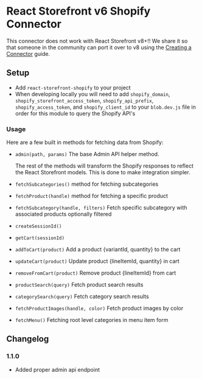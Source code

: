 # React Storefront v6 Shopify Connector

This connector does not work with React Storefront v8+!! We share it so that someone in the community can port it over to v8 using the [Creating a Connector](https://docs.reactstorefront.io/guides/connectors#section_creating_your_own_connector) guide.

## Setup

- Add `react-storefront-shopify` to your project
- When developing locally you will need to add `shopify_domain`, `shopify_storefront_access_token`, `shopify_api_prefix`, `shopify_access_token`, and `shopify_client_id` to your `blob.dev.js` file in order for this module to query the Shopify API's

### Usage

Here are a few built in methods for fetching data from Shopify:

- `admin(path, params)` The base Admin API helper method.

  The rest of the methods will transform the Shopify responses to reflect the React Storefront models. This is done to make integration simpler.

- `fetchSubcategories()` method for fetching subcategories
- `fetchProduct(handle)` method for fetching a specific product
- `fetchSubcategory(handle, filters)` Fetch specific subcategory with associated products optionally filtered
- `createSessionId()`
- `getCart(sessionId)`
- `addToCart(product)` Add a product {variantId, quantity} to the cart
- `updateCart(product)` Update product {lineItemId, quantity} in cart
- `removeFromCart(product)` Remove product {lineItemId} from cart
- `productSearch(query)` Fetch product search results
- `categorySearch(query)` Fetch category search results
- `fetchProductImages(handle, color)` Fetch product images by color
- `fetchMenu()` Fetching root level categories in menu item form

## Changelog

### 1.1.0

- Added proper admin api endpoint
